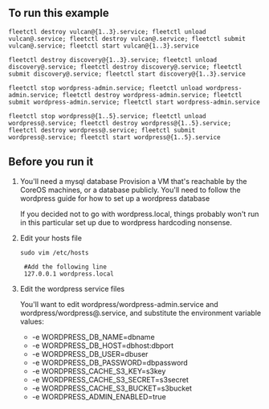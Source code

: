 ## To run this example

    fleetctl destroy vulcan@{1..3}.service; fleetctl unload vulcan@.service; fleetctl destroy vulcan@.service; fleetctl submit vulcan@.service; fleetctl start vulcan@{1..3}.service

    fleetctl destroy discovery@{1..3}.service; fleetctl unload discovery@.service; fleetctl destroy discovery@.service; fleetctl submit discovery@.service; fleetctl start discovery@{1..3}.service

    fleetctl stop wordpress-admin.service; fleetctl unload wordpress-admin.service; fleetctl destroy wordpress-admin.service; fleetctl submit wordpress-admin.service; fleetctl start wordpress-admin.service

    fleetctl stop wordpress@{1..5}.service; fleetctl unload wordpress@.service; fleetctl destroy wordpress@{1..5}.service; fleetctl destroy wordpress@.service; fleetctl submit wordpress@.service; fleetctl start wordpress@{1..5}.service

## Before you run it

1. You'll need a mysql database
    Provision a VM that's reachable by the CoreOS machines, or a database publicly. You'll need to follow the wordpress guide for how to set up a wordpress database

    If you decided not to go with wordpress.local, things probably won't run in this particular set up due to wordpress hardcoding nonsense.

2. Edit your hosts file

    `sudo vim /etc/hosts`

        #Add the following line
        127.0.0.1 wordpress.local

3. Edit the wordpress service files

    You'll want to edit wordpress/wordpress-admin.service and wordpress/wordpress@.service, and substitute the environment variable values:

    * -e WORDPRESS_DB_NAME=dbname
    * -e WORDPRESS_DB_HOST=dbhost:dbport
    * -e WORDPRESS_DB_USER=dbuser
    * -e WORDPRESS_DB_PASSWORD=dbpassword
    * -e WORDPRESS_CACHE_S3_KEY=s3key
    * -e WORDPRESS_CACHE_S3_SECRET=s3secret
    * -e WORDPRESS_CACHE_S3_BUCKET=s3bucket
    * -e WORDPRESS_ADMIN_ENABLED=true